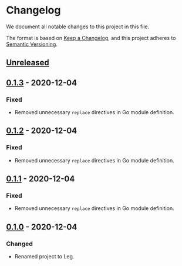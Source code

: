 # Changelog

We document all notable changes to this project in this file.

The format is based on [Keep a Changelog](https://keepachangelog.com/en/1.0.0/), and this project adheres to [Semantic Versioning](https://semver.org/spec/v2.0.0.html).

## [Unreleased]

## [0.1.3] - 2020-12-04

### Fixed

* Removed unnecessary `replace` directives in Go module definition.

## [0.1.2] - 2020-12-04

### Fixed

* Removed unnecessary `replace` directives in Go module definition.

## [0.1.1] - 2020-12-04

### Fixed

* Removed unnecessary `replace` directives in Go module definition.

## [0.1.0] - 2020-12-04

### Changed

* Renamed project to Leg.

[Unreleased]: https://github.com/puppetlabs/leg/compare/instrumentation/v0.1.3...HEAD
[0.1.3]: https://github.com/puppetlabs/leg/compare/instrumentation/v0.1.2...instrumentation/v0.1.3
[0.1.2]: https://github.com/puppetlabs/leg/compare/instrumentation/v0.1.1...instrumentation/v0.1.2
[0.1.1]: https://github.com/puppetlabs/leg/compare/instrumentation/v0.1.0...instrumentation/v0.1.1
[0.1.0]: https://github.com/puppetlabs/leg/compare/d290e8e835c3fa3ea4e93073bfe19e1958493d47...instrumentation/v0.1.0
